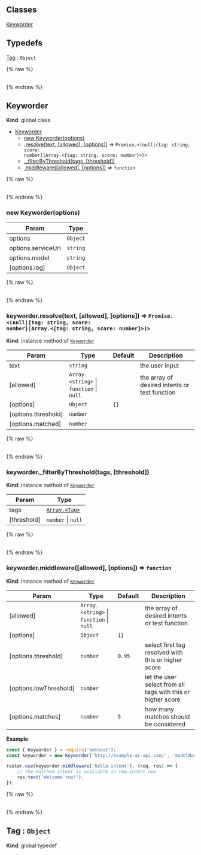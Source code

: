 ## Classes

<dl>
<dt><a href="#Keyworder">Keyworder</a></dt>
<dd></dd>
</dl>

## Typedefs

<dl>
<dt><a href="#Tag">Tag</a> : <code>Object</code></dt>
<dd></dd>
</dl>

{% raw %}<div id="Keyworder">&nbsp;</div>{% endraw %}

## Keyworder
**Kind**: global class  

* [Keyworder](#Keyworder)
    * [new Keyworder(options)](#new_Keyworder_new)
    * [.resolve(text, [allowed], [options])](#Keyworder_resolve) ⇒ <code>Promise.&lt;(null\|{tag: string, score: number}\|Array.&lt;{tag: string, score: number}&gt;)&gt;</code>
    * [._filterByThreshold(tags, [threshold])](#Keyworder__filterByThreshold)
    * [.middleware([allowed], [options])](#Keyworder_middleware) ⇒ <code>function</code>

{% raw %}<div id="new_Keyworder_new">&nbsp;</div>{% endraw %}

### new Keyworder(options)

| Param | Type |
| --- | --- |
| options | <code>Object</code> | 
| options.serviceUrl | <code>string</code> | 
| options.model | <code>string</code> | 
| [options.log] | <code>Object</code> | 

{% raw %}<div id="Keyworder_resolve">&nbsp;</div>{% endraw %}

### keyworder.resolve(text, [allowed], [options]) ⇒ <code>Promise.&lt;(null\|{tag: string, score: number}\|Array.&lt;{tag: string, score: number}&gt;)&gt;</code>
**Kind**: instance method of <code>[Keyworder](#Keyworder)</code>  

| Param | Type | Default | Description |
| --- | --- | --- | --- |
| text | <code>string</code> |  | the user input |
| [allowed] | <code>Array.&lt;string&gt;</code> &#124; <code>function</code> &#124; <code>null</code> |  | the array of desired intents or test function |
| [options] | <code>Object</code> | <code>{}</code> |  |
| [options.threshold] | <code>number</code> |  |  |
| [options.matched] | <code>number</code> |  |  |

{% raw %}<div id="Keyworder__filterByThreshold">&nbsp;</div>{% endraw %}

### keyworder._filterByThreshold(tags, [threshold])
**Kind**: instance method of <code>[Keyworder](#Keyworder)</code>  

| Param | Type |
| --- | --- |
| tags | <code>[Array.&lt;Tag&gt;](#Tag)</code> | 
| [threshold] | <code>number</code> &#124; <code>null</code> | 

{% raw %}<div id="Keyworder_middleware">&nbsp;</div>{% endraw %}

### keyworder.middleware([allowed], [options]) ⇒ <code>function</code>
**Kind**: instance method of <code>[Keyworder](#Keyworder)</code>  

| Param | Type | Default | Description |
| --- | --- | --- | --- |
| [allowed] | <code>Array.&lt;string&gt;</code> &#124; <code>function</code> &#124; <code>null</code> |  | the array of desired intents or test function |
| [options] | <code>Object</code> | <code>{}</code> |  |
| [options.threshold] | <code>number</code> | <code>0.95</code> | select first tag resolved                                            with this or higher score |
| [options.lowThreshold] | <code>number</code> |  | let the user select from all tags                                          with this or higher score |
| [options.matches] | <code>number</code> | <code>5</code> | how many matches should be considered |

**Example**  
```javascript
const { Keyworder } = require('botnaut');
const keyworder = new Keyworder('http://example-ai-api.com/', 'modelName');

router.use(keyworder.middleware('hello-intent'), (req, res) => {
    // the matched intent is available in req.intent now
    res.text('Welcome too!');
});
```
{% raw %}<div id="Tag">&nbsp;</div>{% endraw %}

## Tag : <code>Object</code>
**Kind**: global typedef  
